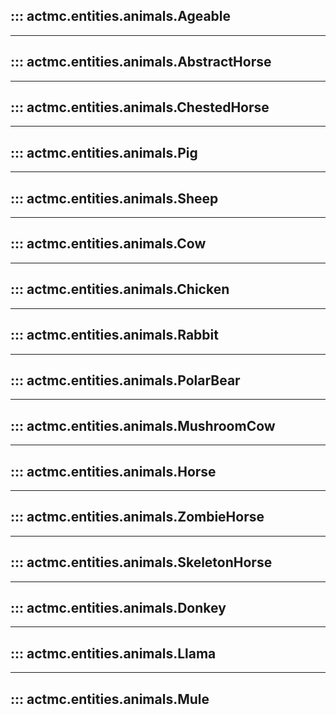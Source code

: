 ## ::: actmc.entities.animals.Ageable
---
## ::: actmc.entities.animals.AbstractHorse
---
## ::: actmc.entities.animals.ChestedHorse
---
## ::: actmc.entities.animals.Pig
---
## ::: actmc.entities.animals.Sheep
---
## ::: actmc.entities.animals.Cow
---
## ::: actmc.entities.animals.Chicken
---
## ::: actmc.entities.animals.Rabbit
---
## ::: actmc.entities.animals.PolarBear
---
## ::: actmc.entities.animals.MushroomCow
---
## ::: actmc.entities.animals.Horse
---
## ::: actmc.entities.animals.ZombieHorse
---
## ::: actmc.entities.animals.SkeletonHorse
---
## ::: actmc.entities.animals.Donkey
---
## ::: actmc.entities.animals.Llama
---
## ::: actmc.entities.animals.Mule
